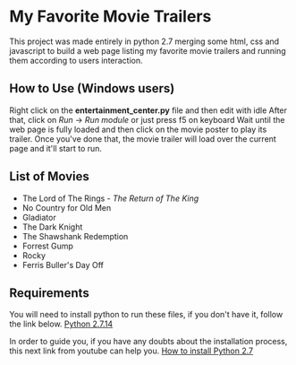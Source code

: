 # My Favorite Movie Trailers

This project was made entirely in python 2.7 merging some html, css and javascript to build a web page listing my favorite movie trailers and running them according to users interaction.

## How to Use (Windows users)

Right click on the **entertainment_center.py** file and then edit with idle
After that, click on _Run_ -> _Run module_ or just press f5 on keyboard 
Wait until the web page is fully loaded and then click on the movie poster to play its trailer. 
Once you've done that, the movie trailer will load over the current page and it'll start to run.

## List of Movies

* The Lord of The Rings - _The Return of The King_
* No Country for Old Men
* Gladiator
* The Dark Knight
* The Shawshank Redemption
* Forrest Gump
* Rocky
* Ferris Buller's Day Off

## Requirements

You will need to install python to run these files, if you don't have it, follow the link below.
[Python 2.7.14](https://www.python.org/ftp/python/2.7.14/python-2.7.14.amd64.msi)

In order to guide you, if you have any doubts about the installation process, this next link from youtube can help you.
[How to install Python 2.7](https://www.youtube.com/watch?v=gD4eulxGNok)